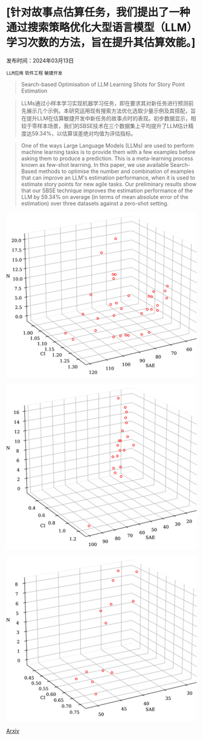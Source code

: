 # [针对故事点估算任务，我们提出了一种通过搜索策略优化大型语言模型（LLM）学习次数的方法，旨在提升其估算效能。]

发布时间：2024年03月13日

`LLM应用` `软件工程` `敏捷开发`

> Search-based Optimisation of LLM Learning Shots for Story Point Estimation

> LLMs通过小样本学习实现机器学习任务，即在要求其对新任务进行预测前先展示几个示例。本研究运用现有搜索方法优化选取少量示例及其搭配，旨在提升LLM在估算敏捷开发中新任务的故事点时的表现。初步数据显示，相较于零样本场景，我们的SBSE技术在三个数据集上平均提升了LLM估计精度达59.34%，以估算误差绝对均值为评估指标。

> One of the ways Large Language Models (LLMs) are used to perform machine learning tasks is to provide them with a few examples before asking them to produce a prediction. This is a meta-learning process known as few-shot learning. In this paper, we use available Search-Based methods to optimise the number and combination of examples that can improve an LLM's estimation performance, when it is used to estimate story points for new agile tasks. Our preliminary results show that our SBSE technique improves the estimation performance of the LLM by 59.34% on average (in terms of mean absolute error of the estimation) over three datasets against a zero-shot setting.

![针对故事点估算任务，我们提出了一种通过搜索策略优化大型语言模型（LLM）学习次数的方法，旨在提升其估算效能。](../../../paper_images/2403.08430/x1.png)

![针对故事点估算任务，我们提出了一种通过搜索策略优化大型语言模型（LLM）学习次数的方法，旨在提升其估算效能。](../../../paper_images/2403.08430/x2.png)

![针对故事点估算任务，我们提出了一种通过搜索策略优化大型语言模型（LLM）学习次数的方法，旨在提升其估算效能。](../../../paper_images/2403.08430/x3.png)

[Arxiv](https://arxiv.org/abs/2403.08430)